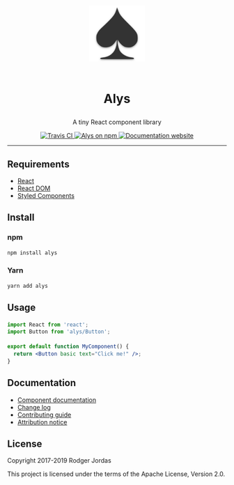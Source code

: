 <h1 align="center">

<br>

<img src="./public/android-chrome-192x192.png" alt="Alys" width="128">

<br>
<br>

Alys

</h1>

<p align="center">A tiny React component library</p>

<p align="center">
  <a href="https://travis-ci.org/rmjordas/alys">
    <img src="https://travis-ci.org/rmjordas/alys.svg" alt="Travis CI">
  </a>

  <a href="https://www.npmjs.com/package/alys">
    <img src="https://img.shields.io/npm/v/alys.svg" alt="Alys on npm">
  </a>

  <a href="https://alys.js.org">
    <img src="https://img.shields.io/badge/docs-alys.js.org-blue.svg" alt="Documentation website">
  </a>
</p>

<hr />

## Requirements

- [React](https://www.npmjs.com/package/react)
- [React DOM](https://www.npmjs.com/package/react-dom)
- [Styled Components](https://www.npmjs.com/package/styled-components)

## Install

### npm

```bash
npm install alys
```

### Yarn

```bash
yarn add alys
```

## Usage

```jsx
import React from 'react';
import Button from 'alys/Button';

export default function MyComponent() {
  return <Button basic text="Click me!" />;
}
```

## Documentation

- [Component documentation](https://alys.js.org)
- [Change log](https://github.com/rmjordas/alys/blob/master/CHANGELOG.md)
- [Contributing guide](https://github.com/rmjordas/alys/blob/master/.github/CONTRIBUTING.md)
- [Attribution notice](https://github.com/rmjordas/alys/blob/master/NOTICE)

## License

Copyright 2017-2019 Rodger Jordas

This project is licensed under the terms of the Apache License, Version 2.0.
